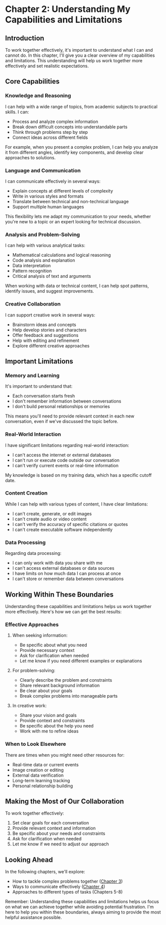 # Chapter 2: Understanding My Capabilities and Limitations

## Introduction

To work together effectively, it's important to understand what I can and cannot do. In this chapter, I'll give you a clear overview of my capabilities and limitations. This understanding will help us work together more effectively and set realistic expectations.

## Core Capabilities

### Knowledge and Reasoning

I can help with a wide range of topics, from academic subjects to practical skills. I can:

- Process and analyze complex information
- Break down difficult concepts into understandable parts
- Think through problems step by step
- Connect ideas across different fields

For example, when you present a complex problem, I can help you analyze it from different angles, identify key components, and develop clear approaches to solutions.

### Language and Communication

I can communicate effectively in several ways:

- Explain concepts at different levels of complexity
- Write in various styles and formats
- Translate between technical and non-technical language
- Support multiple human languages

This flexibility lets me adapt my communication to your needs, whether you're new to a topic or an expert looking for technical discussion.

### Analysis and Problem-Solving

I can help with various analytical tasks:

- Mathematical calculations and logical reasoning
- Code analysis and explanation
- Data interpretation
- Pattern recognition
- Critical analysis of text and arguments

When working with data or technical content, I can help spot patterns, identify issues, and suggest improvements.

### Creative Collaboration

I can support creative work in several ways:

- Brainstorm ideas and concepts
- Help develop stories and characters
- Offer feedback and suggestions
- Help with editing and refinement
- Explore different creative approaches

## Important Limitations

### Memory and Learning

It's important to understand that:

- Each conversation starts fresh
- I don't remember information between conversations
- I don't build personal relationships or memories

This means you'll need to provide relevant context in each new conversation, even if we've discussed the topic before.

### Real-World Interaction

I have significant limitations regarding real-world interaction:

- I can't access the internet or external databases
- I can't run or execute code outside our conversation
- I can't verify current events or real-time information

My knowledge is based on my training data, which has a specific cutoff date.

### Content Creation

While I can help with various types of content, I have clear limitations:

- I can't create, generate, or edit images
- I can't create audio or video content
- I can't verify the accuracy of specific citations or quotes
- I can't create executable software independently

### Data Processing

Regarding data processing:

- I can only work with data you share with me
- I can't access external databases or data sources
- I have limits on how much data I can process at once
- I can't store or remember data between conversations

## Working Within These Boundaries

Understanding these capabilities and limitations helps us work together more effectively. Here's how we can get the best results:

### Effective Approaches

1. When seeking information:

   - Be specific about what you need
   - Provide necessary context
   - Ask for clarification when needed
   - Let me know if you need different examples or explanations

2. For problem-solving:

   - Clearly describe the problem and constraints
   - Share relevant background information
   - Be clear about your goals
   - Break complex problems into manageable parts

3. In creative work:

   - Share your vision and goals
   - Provide context and constraints
   - Be specific about the help you need
   - Work with me to refine ideas

### When to Look Elsewhere

There are times when you might need other resources for:

- Real-time data or current events
- Image creation or editing
- External data verification
- Long-term learning tracking
- Personal relationship building

## Making the Most of Our Collaboration

To work together effectively:

1. Set clear goals for each conversation
2. Provide relevant context and information
3. Be specific about your needs and constraints
4. Ask for clarification when needed
5. Let me know if we need to adjust our approach

## Looking Ahead

In the following chapters, we'll explore:

- How to tackle complex problems together ([Chapter 3](./chapter-3-complexity.md))
- Ways to communicate effectively ([Chapter 4](./chapter-4-communication.md))
- Approaches to different types of tasks (Chapters 5-8)

Remember: Understanding these capabilities and limitations helps us focus on what we can achieve together while avoiding potential frustration. I'm here to help you within these boundaries, always aiming to provide the most helpful assistance possible.
